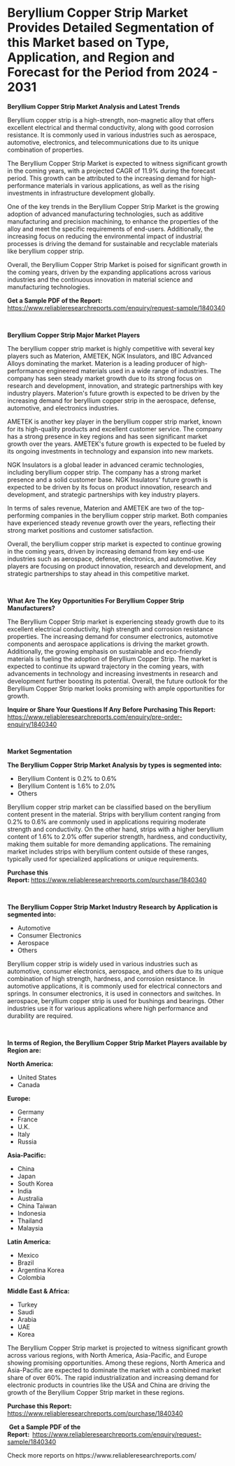 <p><h1>Beryllium Copper Strip Market Provides Detailed Segmentation of this Market based on Type, Application, and Region and Forecast for the Period from 2024 - 2031</h1></p><p><strong>Beryllium Copper Strip Market Analysis and Latest Trends</strong></p>
<p><p>Beryllium copper strip is a high-strength, non-magnetic alloy that offers excellent electrical and thermal conductivity, along with good corrosion resistance. It is commonly used in various industries such as aerospace, automotive, electronics, and telecommunications due to its unique combination of properties.</p><p>The Beryllium Copper Strip Market is expected to witness significant growth in the coming years, with a projected CAGR of 11.9% during the forecast period. This growth can be attributed to the increasing demand for high-performance materials in various applications, as well as the rising investments in infrastructure development globally.</p><p>One of the key trends in the Beryllium Copper Strip Market is the growing adoption of advanced manufacturing technologies, such as additive manufacturing and precision machining, to enhance the properties of the alloy and meet the specific requirements of end-users. Additionally, the increasing focus on reducing the environmental impact of industrial processes is driving the demand for sustainable and recyclable materials like beryllium copper strip.</p><p>Overall, the Beryllium Copper Strip Market is poised for significant growth in the coming years, driven by the expanding applications across various industries and the continuous innovation in material science and manufacturing technologies.</p></p>
<p><strong>Get a Sample PDF of the Report:&nbsp;</strong> <a href="https://www.reliableresearchreports.com/enquiry/request-sample/1840340">https://www.reliableresearchreports.com/enquiry/request-sample/1840340</a></p>
<p>&nbsp;</p>
<p><strong>Beryllium Copper Strip Major Market Players</strong></p>
<p><p>The beryllium copper strip market is highly competitive with several key players such as Materion, AMETEK, NGK Insulators, and IBC Advanced Alloys dominating the market. Materion is a leading producer of high-performance engineered materials used in a wide range of industries. The company has seen steady market growth due to its strong focus on research and development, innovation, and strategic partnerships with key industry players. Materion's future growth is expected to be driven by the increasing demand for beryllium copper strip in the aerospace, defense, automotive, and electronics industries.</p><p>AMETEK is another key player in the beryllium copper strip market, known for its high-quality products and excellent customer service. The company has a strong presence in key regions and has seen significant market growth over the years. AMETEK's future growth is expected to be fueled by its ongoing investments in technology and expansion into new markets.</p><p>NGK Insulators is a global leader in advanced ceramic technologies, including beryllium copper strip. The company has a strong market presence and a solid customer base. NGK Insulators' future growth is expected to be driven by its focus on product innovation, research and development, and strategic partnerships with key industry players.</p><p>In terms of sales revenue, Materion and AMETEK are two of the top-performing companies in the beryllium copper strip market. Both companies have experienced steady revenue growth over the years, reflecting their strong market positions and customer satisfaction.</p><p>Overall, the beryllium copper strip market is expected to continue growing in the coming years, driven by increasing demand from key end-use industries such as aerospace, defense, electronics, and automotive. Key players are focusing on product innovation, research and development, and strategic partnerships to stay ahead in this competitive market.</p></p>
<p>&nbsp;</p>
<p><strong>What Are The Key Opportunities For Beryllium Copper Strip Manufacturers?</strong></p>
<p><p>The Beryllium Copper Strip market is experiencing steady growth due to its excellent electrical conductivity, high strength and corrosion resistance properties. The increasing demand for consumer electronics, automotive components and aerospace applications is driving the market growth. Additionally, the growing emphasis on sustainable and eco-friendly materials is fueling the adoption of Beryllium Copper Strip. The market is expected to continue its upward trajectory in the coming years, with advancements in technology and increasing investments in research and development further boosting its potential. Overall, the future outlook for the Beryllium Copper Strip market looks promising with ample opportunities for growth.</p></p>
<p><strong>Inquire or Share Your Questions If Any Before Purchasing This Report:</strong> <a href="https://www.reliableresearchreports.com/enquiry/pre-order-enquiry/1840340">https://www.reliableresearchreports.com/enquiry/pre-order-enquiry/1840340</a></p>
<p>&nbsp;</p>
<p><strong>Market Segmentation</strong></p>
<p><strong>The Beryllium Copper Strip Market Analysis by types is segmented into:</strong></p>
<p><ul><li>Beryllium Content is 0.2% to 0.6%</li><li>Beryllium Content is 1.6% to 2.0%</li><li>Others</li></ul></p>
<p><p>Beryllium copper strip market can be classified based on the beryllium content present in the material. Strips with beryllium content ranging from 0.2% to 0.6% are commonly used in applications requiring moderate strength and conductivity. On the other hand, strips with a higher beryllium content of 1.6% to 2.0% offer superior strength, hardness, and conductivity, making them suitable for more demanding applications. The remaining market includes strips with beryllium content outside of these ranges, typically used for specialized applications or unique requirements.</p></p>
<p><strong>Purchase this Report:&nbsp;</strong><a href="https://www.reliableresearchreports.com/purchase/1840340">https://www.reliableresearchreports.com/purchase/1840340</a></p>
<p>&nbsp;</p>
<p><strong>The Beryllium Copper Strip Market Industry Research by Application is segmented into:</strong></p>
<p><ul><li>Automotive</li><li>Consumer Electronics</li><li>Aerospace</li><li>Others</li></ul></p>
<p><p>Beryllium copper strip is widely used in various industries such as automotive, consumer electronics, aerospace, and others due to its unique combination of high strength, hardness, and corrosion resistance. In automotive applications, it is commonly used for electrical connectors and springs. In consumer electronics, it is used in connectors and switches. In aerospace, beryllium copper strip is used for bushings and bearings. Other industries use it for various applications where high performance and durability are required.</p></p>
<p>&nbsp;</p>
<p><strong>In terms of Region, the Beryllium Copper Strip Market Players available by Region are:</strong></p>
<p>
    <p> <strong> North America: </strong>
        <ul>
            <li>United States</li>
            <li>Canada</li>
        </ul>
        </p> 
    <p> <strong> Europe: </strong>
        <ul>
            <li>Germany</li>
            <li>France</li>
            <li>U.K.</li>
            <li>Italy</li>
            <li>Russia</li>
        </ul>
        </p> 
    <p> <strong> Asia-Pacific: </strong>
        <ul>
            <li>China</li>
            <li>Japan</li>
            <li>South Korea</li>
            <li>India</li>
            <li>Australia</li>
            <li>China Taiwan</li>
            <li>Indonesia</li>
            <li>Thailand</li>
            <li>Malaysia</li>
        </ul>
        </p> 
    <p> <strong> Latin America: </strong>
        <ul>
            <li>Mexico</li>
            <li>Brazil</li>
            <li>Argentina Korea</li>
            <li>Colombia</li>
        </ul>
        </p> 
    <p> <strong> Middle East & Africa: </strong>
        <ul>
            <li>Turkey</li>
            <li>Saudi</li>
            <li>Arabia</li>
            <li>UAE</li>
            <li>Korea</li>
        </ul>
    </p>
    </p>
<p><p>The Beryllium Copper Strip market is projected to witness significant growth across various regions, with North America, Asia-Pacific, and Europe showing promising opportunities. Among these regions, North America and Asia-Pacific are expected to dominate the market with a combined market share of over 60%. The rapid industrialization and increasing demand for electronic products in countries like the USA and China are driving the growth of the Beryllium Copper Strip market in these regions.</p></p>
<p><strong>Purchase this Report: </strong><a href="https://www.reliableresearchreports.com/purchase/1840340">https://www.reliableresearchreports.com/purchase/1840340</a></p>
<p>&nbsp;<strong>Get a Sample PDF of the Report:&nbsp;&nbsp;</strong><a href="https://www.reliableresearchreports.com/enquiry/request-sample/1840340">https://www.reliableresearchreports.com/enquiry/request-sample/1840340</a></p>
<p><strong></strong></p>
<p>Check more reports on https://www.reliableresearchreports.com/</p>